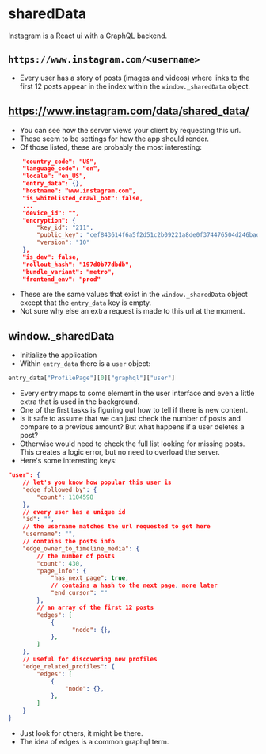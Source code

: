 # sharedData

Instagram is a React ui with a GraphQL backend.

## `https://www.instagram.com/<username>`

- Every user has a story of posts (images and videos) where links to the first 12 posts appear in the index within the `window._sharedData` object. 

## https://www.instagram.com/data/shared_data/

- You can see how the server views your client by requesting this url.
- These seem to be settings for how the app should render.
- Of those listed, these are probably the most interesting:

```json
    "country_code": "US",
    "language_code": "en",
    "locale": "en_US",
    "entry_data": {},
    "hostname": "www.instagram.com",
    "is_whitelisted_crawl_bot": false,
    ...
    "device_id": "",
    "encryption": {
        "key_id": "211",
        "public_key": "cef843614f6a5f2d51c2b09221a8de0f374476504d246bad5aa87a5fb8e13805",
        "version": "10"
    },
    "is_dev": false,
    "rollout_hash": "197d0b77dbdb",
    "bundle_variant": "metro",
    "frontend_env": "prod"
```

- These are the same values that exist in the `window._sharedData` object except that the `entry_data` key is empty.
- Not sure why else an extra request is made to this url at the moment.

## window._sharedData
- Initialize the application
- Within `entry_data` there is a `user` object:

```python
entry_data["ProfilePage"][0]["graphql"]["user"]
```
- Every entry maps to some element in the user interface and even a little extra that is used in the background.
- One of the first tasks is figuring out how to tell if there is new content.
- Is it safe to assume that we can just check the number of posts and compare to a previous amount? But what happens if a user deletes a post?
- Otherwise would need to check the full list looking for missing posts. This creates a logic error, but no need to overload the server.
- Here's some interesting keys:

```json
"user": {
    // let's you know how popular this user is
    "edge_followed_by": {
        "count": 1104598
    },
    // every user has a unique id
    "id": "",
    // the username matches the url requested to get here
    "username": "",
    // contains the posts info
    "edge_owner_to_timeline_media": {
        // the number of posts
        "count": 430,
        "page_info": {
            "has_next_page": true,
            // contains a hash to the next page, more later
            "end_cursor": ""
        },
        // an array of the first 12 posts
        "edges": [
            {
                  "node": {},
            },
        ]
    },
    // useful for discovering new profiles
    "edge_related_profiles": {
        "edges": [
            {
                "node": {},
            },
        ]
    }
}
```

- Just look for others, it might be there.
- The idea of edges is a common graphql term.


